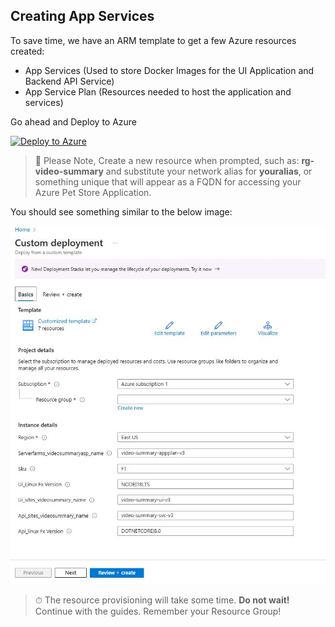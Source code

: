 ## Creating App Services

To save time, we have an ARM template to get a few Azure resources created:

- App Services (Used to store Docker Images for the UI Application and Backend API Service)
- App Service Plan (Resources needed to host the application and services)

Go ahead and Deploy to Azure

[![Deploy to Azure](https://aka.ms/deploytoazurebutton)](https://portal.azure.com/#create/Microsoft.Template/uri/https%3A%2F%2Fraw.githubusercontent.com%2Ffelipecembranelli%2Fyoutubeblink%2Frefs%2Fheads%2FNEW_ARCHITECTURE%2F03-B-Create-app-services%2Fazuredeploy-app-svc.json)


> 📝 Please Note, Create a new resource when prompted, such as: **rg-video-summary** and substitute your network alias for **youralias**, or something unique that will appear as a FQDN for accessing your Azure Pet Store Application.

You should see something similar to the below image:

![alt text](../img/azure_deploy_template_webapp.JPG)

> ⏱ The resource provisioning will take some time. **Do not wait!** Continue with the guides. Remember your Resource Group!
